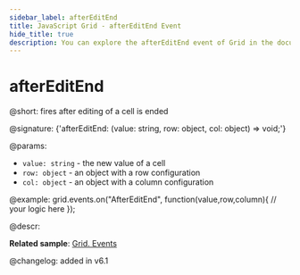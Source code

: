 ```yaml
---
sidebar_label: afterEditEnd
title: JavaScript Grid - afterEditEnd Event 
hide_title: true
description: You can explore the afterEditEnd event of Grid in the documentation of the DHTMLX JavaScript UI library. Browse developer guides and API reference, try out code examples and live demos, and download a free 30-day evaluation version of DHTMLX Suite 7.
---
```

 
# afterEditEnd

@short: fires after editing of a cell is ended

@signature: {'afterEditEnd: (value: string, row: object, col: object) => void;'}

@params:
- `value: string` - the new value of a cell
- `row: object` - an object with a row configuration
- `col: object` - an object with a column configuration

@example:
grid.events.on("AfterEditEnd", function(value,row,column){
	// your logic here
});

@descr:

**Related sample**: [Grid. Events	](https://snippet.dhtmlx.com/9zeyp4ds)

@changelog: added in v6.1
